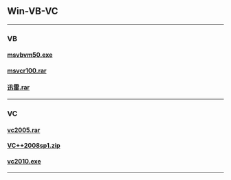 ## Win-VB-VC

-----------------------------------------------------

### VB

#### [msvbvm50.exe](https://mokk731.github.io/ziprar/win-VB-VC/msvbvm50.exe)


#### [msvcr100.rar](https://mokk731.github.io/ziprar/win-VB-VC/msvcr100.rar)


#### [迅雷.rar](https://mokk731.github.io/ziprar/win-VB-VC/迅雷.rar)

------------------------------------------------------

### VC

#### [vc2005.rar](https://mokk731.github.io/ziprar/win-VB-VC/vc2005.rar)


#### [VC++2008sp1.zip](https://mokk731.github.io/ziprar/win-VB-VC/VC++2008sp1.zip)


#### [vc2010.exe](https://mokk731.github.io/ziprar/win-VB-VC/vc2010.exe)

-------------------------------------------------------





